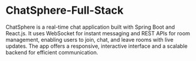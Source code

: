 # ChatSphere-Full-Stack
ChatSphere is a real-time chat application built with Spring Boot and React.js. It uses WebSocket for instant messaging and REST APIs for room management, enabling users to join, chat, and leave rooms with live updates. The app offers a responsive, interactive interface and a scalable backend for efficient communication.
